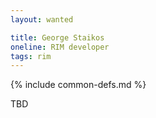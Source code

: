 ```yaml
---
layout: wanted

title: George Staikos
oneline: RIM developer
tags: rim
---
```

{% include common-defs.md %}

TBD
